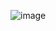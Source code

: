 ![image](https://github.com/SookmyungNetwork/SookmyungNetwork/assets/135154209/68db5357-fc39-41f5-bd68-a9d0d5ef2ce9)
